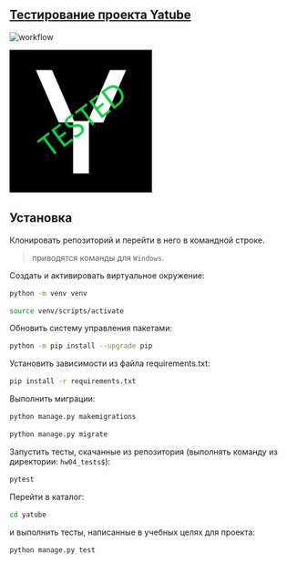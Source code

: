 ## [Тестирование проекта Yatube](https://github.com/DNKer/hw03_forms/ "перейти к репозитарию проекта")

![workflow](https://github.com/DNKer/hw04_tests/actions/workflows/hw04_tests.yml/badge.svg?branch=master&event=push)

<img src="yatube\static\img\logo_tested.png" alt="drawing" width="250"/>

## Установка

Клонировать репозиторий и перейти в него в командной строке.

> приводятся команды для `Windows`.

Cоздать и активировать виртуальное окружение:
```bash
python -m venv venv
```

```bash
source venv/scripts/activate
```

Обновить систему управления пакетами:

```bash
python -m pip install --upgrade pip
```

Установить зависимости из файла requirements.txt:

```bash
pip install -r requirements.txt
```

Выполнить миграции:

```bash
python manage.py makemigrations
```

```bash
python manage.py migrate
```

Запустить тесты, скачанные из репозитория (выполнять команду из директории: ``` hw04_tests$ ```):
```bash
pytest
```
Перейти в каталог:
```bash
cd yatube
```
и выполнить тесты, написанные в учебных целях для проекта:
```bash
python manage.py test
```
